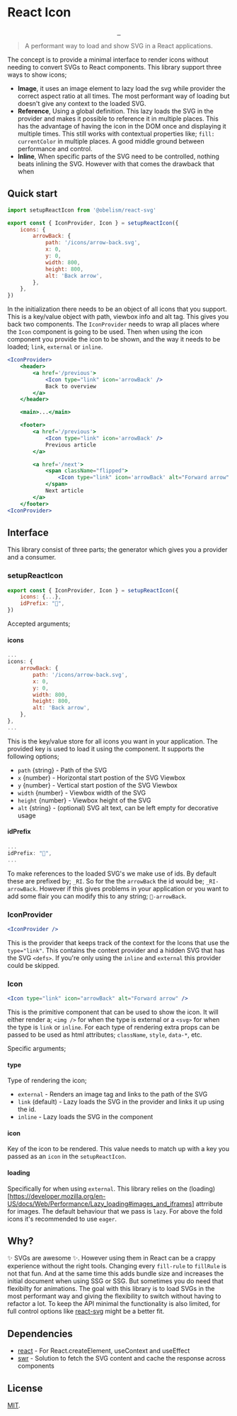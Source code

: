 # React Icon

<p align="center">
  <a aria-label="NPM version" href="https://www.npmjs.com/package/@obelism/react-svg">
    <img alt="" src="https://badgen.net/npm/v/@obelism/react-svg@1.0.3">
  </a>
  <a aria-label="Package size" href="https://bundlephobia.com/result?p=@obelism/react-svg">
    <img alt="" src="https://badgen.net/bundlephobia/minzip/@obelism/react-svg@1.0.3">
  </a>
  <a aria-label="License" href="https://github.com/Obelism/react-svg/blob/main/LICENSE">
    <img alt="" src="https://badgen.net/npm/license/@obelism/react-svg@1.0.3">
  </a>
</p>

> A performant way to load and show SVG in a React applications.

The concept is to provide a minimal interface to render icons without needing to convert SVGs to React components. This library support three ways to show icons;

- **Image**, it uses an image element to lazy load the svg while provider the correct aspect ratio at all times. The most performant way of loading but doesn't give any context to the loaded SVG.
- **Reference**, Using a global definition. This lazy loads the SVG in the provider and makes it possible to reference it in multiple places. This has the advantage of having the icon in the DOM once and displaying it multiple times. This still works with contextual properties like; `fill: currentColor` in multiple places. A good middle ground between performance and control.
- **Inline**, When specific parts of the SVG need to be controlled, nothing beats inlining the SVG. However with that comes the drawback that when

## Quick start

```js
import setupReactIcon from '@obelism/react-svg'

export const { IconProvider, Icon } = setupReactIcon({
	icons: {
		arrowBack: {
			path: '/icons/arrow-back.svg',
			x: 0,
			y: 0,
			width: 800,
			height: 800,
			alt: 'Back arrow',
		},
	},
})
```

In the initialization there needs to be an object of all icons that you support. This is a key/value object with path, viewbox info and alt tag. This gives you back two components. The `IconProvider` needs to wrap all places where the `Icon` component is going to be used. Then when using the icon component you provide the icon to be shown, and the way it needs to be loaded; `link`, `external` or `inline`.

```jsx
<IconProvider>
	<header>
		<a href='/previous'>
			<Icon type="link" icon='arrowBack' />
			Back to overview
		</a>
	</header>

	<main>...</main>

	<footer>
		<a href='/previous'>
			<Icon type="link" icon='arrowBack' />
			Previous article
		</a>

		<a href='/next'>
			<span className="flipped">
				<Icon type="link" icon='arrowBack' alt="Forward arrow" />
			</span>
			Next article
		</a>
	</footer>
<IconProvider>
```

## Interface

This library consist of three parts; the generator which gives you a provider and a consumer.

### setupReactIcon

```js
export const { IconProvider, Icon } = setupReactIcon({
	icons: {...},
	idPrefix: "🦦",
})
```

Accepted arguments;

#### icons

```js
...
icons: {
	arrowBack: {
		path: '/icons/arrow-back.svg',
		x: 0,
		y: 0,
		width: 800,
		height: 800,
		alt: 'Back arrow',
	},
},
...
```

This is the key/value store for all icons you want in your application. The provided key is used to load it using the component. It supports the following options;

- `path` {string} - Path of the SVG
- `x` {number} - Horizontal start postion of the SVG Viewbox
- `y` {number} - Vertical start postion of the SVG Viewbox
- `width` {number} - Viewbox width of the SVG
- `height` {number} - Viewbox height of the SVG
- `alt` {string} - (optional) SVG alt text, can be left empty for decorative usage

#### idPrefix

```js
...
idPrefix: "🦦",
...
```

To make references to the loaded SVG's we make use of ids. By default these are prefixed by; `_RI`. So for the the `arrowBack` the id would be; `_RI-arrowBack`. However if this gives problems in your application or you want to add some flair you can modify this to any string; `🦦-arrowBack`.

### IconProvider

```jsx
<IconProvider />
```

This is the provider that keeps track of the context for the Icons that use the `type="link"`. This contains the context provider and a hidden SVG that has the SVG `<defs>`. If you're only using the `inline` and `external` this provider could be skipped.

### Icon

```jsx
<Icon type="link" icon="arrowBack" alt="Forward arrow" />
```

This is the primitive component that can be used to show the icon. It will either render a; `<img />` for when the type is external or a `<svg>` for when the type is `link` or `inline`. For each type of rendering extra props can be passed to be used as html attributes; `className`, `style`, `data-*`, etc.

Specific arguments;

#### type

Type of rendering the icon;

- `external` - Renders an image tag and links to the path of the SVG
- `link` (default) - Lazy loads the SVG in the provider and links it up using the id.
- `inline` - Lazy loads the SVG in the component

#### icon

Key of the icon to be rendered. This value needs to match up with a key you passed as an `icon` in the `setupReactIcon`.

#### loading

Specifically for when using `external`. This library relies on the (loading)[https://developer.mozilla.org/en-US/docs/Web/Performance/Lazy_loading#images_and_iframes] attrribute for images. The default behaviour that we pass is `lazy`. For above the fold icons it's recommended to use `eager`.

## Why?

✨ SVGs are awesome ✨. However using them in React can be a crappy experience without the right tools. Changing every `fill-rule` to `fillRule` is not that fun. And at the same time this adds bundle size and increases the initial document when using SSG or SSG. But sometimes you do need that flexibilty for animations. The goal with this library is to load SVGs in the most performant way and giving the flexibility to switch without having to refactor a lot. To keep the API minimal the functionality is also limited, for full control options like [react-svg](https://www.npmjs.com/package/react-svg) might be a better fit.

## Dependencies

- [react](https://www.npmjs.com/package/react) - For React.createElement, useContext and useEffect
- [swr](https://www.npmjs.com/package/swr) - Solution to fetch the SVG content and cache the response across components

## License

[MIT](LICENSE).
